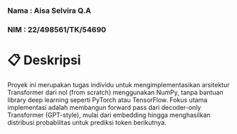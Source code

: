 ### Nama : Aisa Selvira Q.A
### NIM : 22/498561/TK/54690

# 📋 Deskripsi

Proyek ini merupakan tugas individu untuk mengimplementasikan arsitektur Transformer dari nol (from scratch) menggunakan NumPy, tanpa bantuan library deep learning seperti PyTorch atau TensorFlow.
Fokus utama implementasi adalah membangun forward pass dari decoder-only Transformer (GPT-style), mulai dari embedding hingga menghasilkan distribusi probabilitas untuk prediksi token berikutnya.
